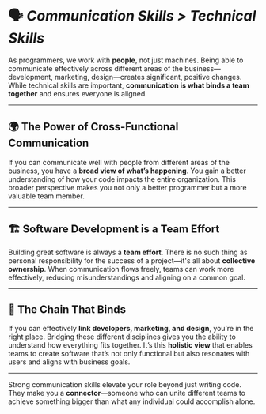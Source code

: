 # 🗣️ *Communication Skills > Technical Skills*

As programmers, we work with **people**, not just machines. Being able to communicate effectively across different areas of the business—development, marketing, design—creates significant, positive changes. While technical skills are important, **communication is what binds a team together** and ensures everyone is aligned.

---

## 🌍 The Power of Cross-Functional Communication

If you can communicate well with people from different areas of the business, you have a **broad view of what’s happening**. You gain a better understanding of how your code impacts the entire organization. This broader perspective makes you not only a better programmer but a more valuable team member.

---

## 🏗️ Software Development is a Team Effort

Building great software is always a **team effort**. There is no such thing as personal responsibility for the success of a project—it's all about **collective ownership**. When communication flows freely, teams can work more effectively, reducing misunderstandings and aligning on a common goal.

---

## 🧩 The Chain That Binds

If you can effectively **link developers, marketing, and design**, you’re in the right place. Bridging these different disciplines gives you the ability to understand how everything fits together. It’s this **holistic view** that enables teams to create software that’s not only functional but also resonates with users and aligns with business goals.

---

Strong communication skills elevate your role beyond just writing code. They make you a **connector**—someone who can unite different teams to achieve something bigger than what any individual could accomplish alone.
